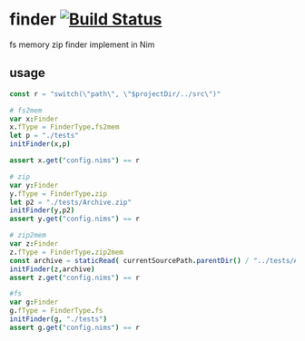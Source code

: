 # finder   [![Build Status](travis)](https://travis-ci.org/bung87/finder)  

fs memory zip finder implement in Nim


## usage  

``` Nim
const r = "switch(\"path\", \"$projectDir/../src\")"

# fs2mem
var x:Finder
x.fType = FinderType.fs2mem
let p = "./tests"
initFinder(x,p)

assert x.get("config.nims") == r

# zip
var y:Finder
y.fType = FinderType.zip
let p2 = "./tests/Archive.zip"
initFinder(y,p2)
assert y.get("config.nims") == r

# zip2mem
var z:Finder
z.fType = FinderType.zip2mem
const archive = staticRead( currentSourcePath.parentDir() / "../tests/Archive.zip")
initFinder(z,archive)
assert z.get("config.nims") == r

#fs
var g:Finder
g.fType = FinderType.fs
initFinder(g, "./tests")
assert g.get("config.nims") == r
```

[travis]: https://travis-ci.org/bung87/finder.svg?branch=master
